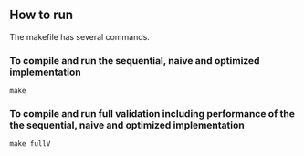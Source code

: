 
## How to run

The makefile has several commands.

### To compile and run the sequential, naive and optimized implementation

`make`

### To compile and run full validation including performance of the the sequential, naive and optimized implementation

`make fullV`


